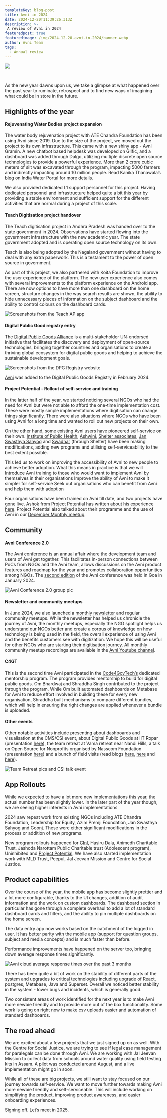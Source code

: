 ```yaml
---
templateKey: blog-post
title: Avni in 2024
date: 2024-12-20T11:39:26.313Z
description: >-
 A review of Avni in 2024
featuredpost: true
featuredimage: /img/2024-12-20-avni-in-2024/banner.webp 
author: Avni Team
tags:
  - Annual review
---
```

![](/img/2024-12-20-avni-in-2024/banner.webp)

<br>

As the new year dawns upon us, we take a glimpse at what happened over the past year to ruminate, retrospect and to find new ways of imagining what could be in store in the future.

## Highlights of the year

#### Rejuvenating Water Bodies project expansion
The water body rejuvenation project with ATE Chandra Foundation has been using Avni since 2019. Due to the size of the project, we moved out the project to its own infrastructure. This came with a new shiny app - Avni Gramin. A new chatbot based helpdesk was developed on Glific, and a dashboard was added through Dalgo, utilizing multiple discrete open source technologies to provide a powerful experience. More than 2 crore cubic meters of silt was excavated through the program, impacting 5000 farmers and indirectly impacting around 10 million people. Read Kanika Thanawala’s [blog](https://www.indiawaterportal.org/agriculture/water-resilience-for-all) on India Water Portal for more details.

We also provided dedicated L1 support personnel for this project. Having dedicated personnel and infrastructure helped quite a bit this year by providing a stable environment and sufficient support for the different activities that are normal during a project of this scale. 

#### Teach Digitisation project handover
The Teach digitisation project in Andhra Pradesh was handed over to the state government in 2024. Observations have started flowing into the government infrastructure with the new academic year. The state government adopted and is operating open source technology on its own.

Teach is also being adopted by the Nagaland government without having to deal with any extra paperwork. This is a testament to the power of open source in government.

As part of this project, we also partnered with Koita Foundation to improve the user experience of the platform. The new user experience also comes with several improvements to the platform experience on the Android app. There are now options to have more than one dashboard on the home screen, structure changes in the way search results are shown, the ability to hide unnecessary pieces of information on the subject dashboard and the ability to control colours on the dashboard cards. 

![Screenshots from the Teach AP app](/img/2024-12-20-avni-in-2024/teach-screens.webp)

#### Digital Public Good registry entry
The [Digital Public Goods Alliance](https://www.digitalpublicgoods.net/) is a multi-stakeholder UN-endorsed initiative that facilitates the discovery and deployment of open-source technologies, bringing together countries and organisations to create a thriving global ecosystem for digital public goods and helping to achieve the sustainable development goals.

![Screenshots from the DPG Registry website](/img/2024-12-20-avni-in-2024/dpg-listing.webp)

[Avni](https://www.digitalpublicgoods.net/r/avni) was added to the Digital Public Goods Registry in February 2024. 

#### Project Potential - Rollout of self-service and training
In the latter half of the year, we started noticing several NGOs who had the need for Avni but were not able to afford the one-time implementation cost. These were mostly simple implementations where digitisation can change things significantly. There were also situations where NGOs who have been using Avni for a long time and wanted to roll out new projects on their own.

On the other hand, some existing Avni users have pioneered self-service on their own. [Institute of Public Health](https://iphindia.org/), [Ashwini](https://ashwini.org/), [Shelter associates](https://shelter-associates.org/), [Jan Swasthya Sahyog](https://www.jssbilaspur.org/) and [Swadhar](https://swadharpune.org/) (through Shelter) have been making modifications, adding new programs and utilising self-serviceability to the best extent possible.

This led us to work on improving the accessibility of Avni to new people to achieve better adoption. What this means in practice is that we will
Introduce Avni training to those who would want to implement Avni by themselves in their organisations
Improve the ability of Avni to make it simpler for self-service
Seek out organisations who can benefit from Avni and help them with adoption

Four organisations have been trained on Avni till date, and two projects have gone live. Ashok from Project Potential has written about his experience [here](https://avniproject.org/case-studies/2024-11-27-Project-Potential-Bihar-Health-Access-Digitisation-Case-study). Project Potential also talked about their programme and the use of Avni in our [December Monthly meetup](https://youtu.be/gQKhibU4wuQ?si=hL0ceQBZ33RppRho&t=983).

## Community

#### Avni Conference 2.0
The Avni conference is an annual affair where the development team and users of Avni get together. This facilitates in-person connections between PoCs from NGOs and the Avni team, allows discussions on the Avni product features and roadmap for the year and promotes collaboration opportunities among NGOs. The [second edition](https://avniproject.org/blog/2024-01-22-avni-conference-goa/) of the Avni conference was held in Goa in January 2024.

![Avni Conference 2.0 group pic](/img/2024-12-20-avni-in-2024/conf-group-photo.webp)

#### Newsletter and community meetups
In June 2024, we also launched a [monthly newsletter](http://eepurl.com/hm3G6T) and regular community meetups. While the newsletter has helped us chronicle the journey of Avni, the monthly meetups, especially the NGO spotlight helps us understand our NGOs better and create a corpus of knowledge on how technology is being used in the field, the overall experience of using Avni and the benefits customers see with digitization. We hope this will be useful for other NGOs who are starting their digitisation journey. All monthly community meetup recordings are available in the [Avni Youtube channel](https://www.youtube.com/playlist?list=PLEy8ff0CKDBl1qKXjYPFXH63MHnvogxyi).

#### C4GT
This is the second time Avni participated in the [Code4GovTech’s](https://codeforgovtech.in/) dedicated mentorship program. The program provides mentorship to build for digital public goods. Om Bhardwaj and Shraddha Singh contributed to the project through the program. While Om built automated dashboards on Metabase for Avni to reduce effort involved in building these for every new organisation, Shraddha built mechanisms to compare different bundles, which will help in ensuring the right changes are applied whenever a bundle is uploaded. 

#### Other events
Other notable activities include presenting about dashboards and visualisation at the CMS/CSI event, about Digital Public Goods at IIT Ropar (presentation [here](https://docs.google.com/presentation/d/1KmegIIKYklCU7t6WJWeyDJ00eevhd7PTXgOcB8cGDOs/edit?usp=sharing)), the team retreat at Vama retreat near Nandi Hills, a talk on Open Source for Nonprofits organised by Nasscom Foundation (presentation [here](https://docs.google.com/presentation/d/1zMaOnfGQj-z-lL3-0shmx5p98G7eG0P1ouQ7tiID-DE/edit?usp=sharing)) and a bunch of field visits (read blogs [here](https://avniproject.org/blog/2024-11-08-from-privilege-to-purpose/), [here](https://avniproject.org/blog/2024-09-17-My-First-Field-Visit-to-Harsha-Trust-Seeing-Avni%E2%80%99s-Impact-in-Action/) and [here](https://avniproject.org/blog/2024-06-20-yenepoya-visit/)). 

![Team Retreat pics and CSI talk event](/img/2024-12-20-avni-in-2024/activities.png)

## App Rollouts
While we expected to have a lot more new implementations this year, the actual number has been slightly lower. In the later part of the year though, we are seeing higher interests in Avni implementations

2024 saw repeat work from existing NGOs including ATE Chandra Foundation, Leadership for Equity, Azim Premji Foundation, Jan Swasthya Sahyog and Goonj. These were either significant modifications in the process or addition of new programs.

New program rollouts happened for [CInI](https://avniproject.org/case-studies/2024-09-19-Scaling-Rural-Education), Hasiru Dala, Animedh Charitable Trust, Jashoda Narottam Public Charitable trust (Adolescent program), Uninhibited and [Project Potential](https://avniproject.org/case-studies/2024-11-27-Project-Potential-Bihar-Health-Access-Digitisation-Case-study). We have also started implementation work with MLD Trust, Peepul, Jal Jeevan Mission and Centre for Social Justice. 

## Product capabilities
Over the course of the year, the mobile app has become slightly prettier and a lot more configurable, thanks to the UI changes, addition of audit information and the work on custom dashboards. The dashboard section in particular has gone through a complete overhaul to add a lot of standard dashboard cards and filters, and the ability to pin multiple dashboards on the home screen. 

The data entry app now works based on the catchment of the logged in user. It has better parity with the mobile app (support for question groups, subject and media concepts) and is much faster than before.

Performance improvements have happened on the server too, bringing down average response times significantly. 

![Avni cloud average response times over the past 3 months](/img/2024-12-20-avni-in-2024/performance-graph.webp)

There has been quite a bit of work on the stability of different parts of the system and upgrades to critical technologies including upgrade of React, postgres, Metabase, Java and Superset. Overall we noticed better stability in the system - lower bugs and incidents, which is generally good.

Two consistent areas of work identified for the next year is to make Avni more newbie friendly and to provide more out of the box functionality. Some work is going on right now to make csv uploads easier and automation of standard dashboards. 

## The road ahead
We are excited about a few projects that we just signed up on as well. With the Centre for Social Justice, we are trying to see if legal case management for paralegals can be done through Avni. We are working with Jal Jeevan Mission to collect data from schools around water quality using field testing kits in Assam. A pilot was conducted around August, and a live implementation might go in soon.

While all of these are big projects, we still want to stay focused on our journey towards self-service. We want to move further towards making Avni more newbie friendly and self-serviceable. This will include working on simplifying the product, improving product awareness, and easier onboarding experiences.


Signing off. Let’s meet in 2025. 








